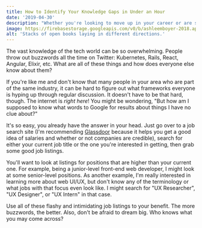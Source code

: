 ```yaml
---
title: How to Identify Your Knowledge Gaps in Under an Hour
date: '2019-04-30'
description: "Whether you're looking to move up in your career or are simply interested in learning more about your field, finding the gaps in your knowledge is a lot easier than you think."
image: https://firebasestorage.googleapis.com/v0/b/ashleemboyer-2018.appspot.com/o/images%2Fknowledge.jpg?alt=media&token=7346c71a-a3fc-48fc-9b21-6882166632dd
alt: 'Stacks of open books laying in different directions.'
---
```


The vast knowledge of the tech world can be so overwhelming. People throw out buzzwords all the time on Twitter: Kubernetes, Rails, React, Angular, Elixir, etc. What are all of these things and how does everyone else know about them?

If you're like me and don't know that many people in your area who are part of the same industry, it can be hard to figure out what frameworks everyone is hyping up through regular discussion. It doesn't have to be that hard, though. The internet is _right here_! You might be wondering, "But how am I supposed to know what words to Google for results about things I have no clue about?"

It's so easy, you already have the answer in your head. Just go over to a job search site (I'm recommending [Glassdoor](www.glassdoor.com) because it helps you get a good idea of salaries and whether or not companies are credible), search for either your current job title or the one you're interested in getting, then grab some good job listings.

You'll want to look at listings for positions that are higher than your current one. For example, being a junior-level front-end web developer, I might look at some senior-level positions. As another example, I'm really interested in learning more about web UI/UX, but don't know any of the terminology or what jobs with that focus even look like. I might search for "UX Researcher", "UX Designer", or "UX Intern" in that case.

Use all of these flashy and intimidating job listings to your benefit. The more buzzwords, the better. Also, don't be afraid to dream big. Who knows what you may come across?
